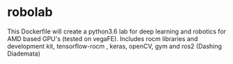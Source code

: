 # robolab
This Dockerfile will create a python3.6 lab for deep learning and robotics for AMD based GPU's (tested on vegaFE).
Includes rocm libraries and development kit, tensorflow-rocm , keras, openCV, gym and ros2 (Dashing Diademata)
